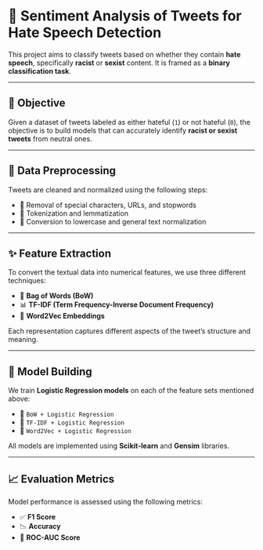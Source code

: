 # 🚨 Sentiment Analysis of Tweets for Hate Speech Detection

This project aims to classify tweets based on whether they contain **hate speech**, specifically **racist** or **sexist** content. It is framed as a **binary classification task**.

---

## 📌 Objective

Given a dataset of tweets labeled as either hateful (`1`) or not hateful (`0`), the objective is to build models that can accurately identify **racist or sexist tweets** from neutral ones.

---

## 🧹 Data Preprocessing

Tweets are cleaned and normalized using the following steps:

- 🔹 Removal of special characters, URLs, and stopwords  
- 🔹 Tokenization and lemmatization  
- 🔹 Conversion to lowercase and general text normalization

---

## ✨ Feature Extraction

To convert the textual data into numerical features, we use three different techniques:

- 🧱 **Bag of Words (BoW)**
- 📊 **TF-IDF (Term Frequency-Inverse Document Frequency)**
- 🧠 **Word2Vec Embeddings**

Each representation captures different aspects of the tweet’s structure and meaning.

---

## 🤖 Model Building

We train **Logistic Regression models** on each of the feature sets mentioned above:

- 🔹 `BoW + Logistic Regression`  
- 🔹 `TF-IDF + Logistic Regression`  
- 🔹 `Word2Vec + Logistic Regression`

All models are implemented using **Scikit-learn** and **Gensim** libraries.

---

## 📈 Evaluation Metrics

Model performance is assessed using the following metrics:

- ✅ **F1 Score**
- 📉 **Accuracy**
- 🧮 **ROC-AUC Score**


